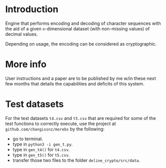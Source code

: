 # Introduction

Engine that performs encoding and decoding of character sequences with the aid of
a given `n`-dimensional dataset (with non-missing values)
of decimal values.

Depending on usage, the encoding can be considered as
cryptographic.

# More info
User instructions and a paper are to be published by 
me w/in these next few months that details the 
capabilities and deficits of this system.

# Test datasets
For the test datasets `t4.csv` and `t5.csv` that are required
for some of the test functions to correctly execute, use the 
project at 
`github.com/changissnz/morebs` by the following:

- go to terminal.
- type in `python3 -i gen_t.py`.
- type in `gen_t4()` for `t4.csv`.
- type in `gen_t5()` for `t5.csv`.
- transfer those two files to the folder
    `deline_crypto/src/data`.